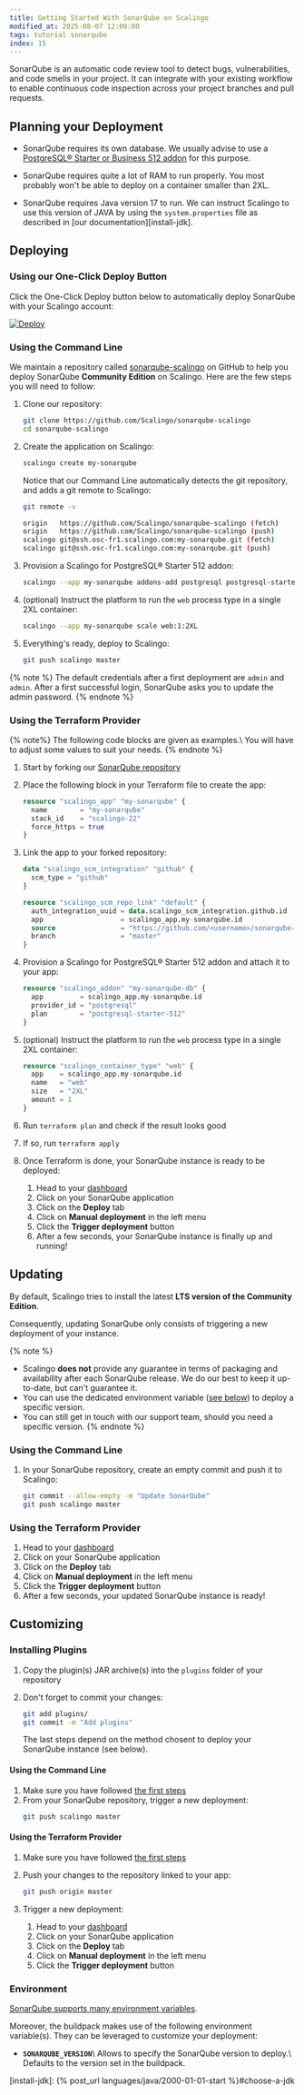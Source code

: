```yaml
---
title: Getting Started With SonarQube on Scalingo
modified_at: 2025-08-07 12:00:00
tags: tutorial sonarqube
index: 15
---
```


SonarQube is an automatic code review tool to detect bugs, vulnerabilities, and
code smells in your project. It can integrate with your existing workflow to
enable continuous code inspection across your project branches and pull
requests.


## Planning your Deployment

- SonarQube requires its own database. We usually advise to use a [PostgreSQL®
  Starter or Business 512 addon][db-postgresql] for this purpose.

- SonarQube requires quite a lot of RAM to run properly. You most probably
  won't be able to deploy on a container smaller than 2XL.

- SonarQube requires Java version 17 to run. We can instruct Scalingo to use
  this version of JAVA by using the `system.properties` file as described in
  [our documentation][install-jdk].


## Deploying

### Using our One-Click Deploy Button

Click the One-Click Deploy button below to automatically deploy SonarQube with
your Scalingo account:

[![Deploy](https://cdn.scalingo.com/deploy/button.svg)][one-click]

### Using the Command Line

We maintain a repository called [sonarqube-scalingo] on GitHub to help you
deploy SonarQube **Community Edition** on Scalingo. Here are the few steps you
will need to follow:

1. Clone our repository:
   ```bash
   git clone https://github.com/Scalingo/sonarqube-scalingo
   cd sonarqube-scalingo
   ```

2. Create the application on Scalingo:
   ```bash
   scalingo create my-sonarqube
   ```

   Notice that our Command Line automatically detects the git repository, and
   adds a git remote to Scalingo:
   ```bash
   git remote -v

   origin   https://github.com/Scalingo/sonarqube-scalingo (fetch)
   origin   https://github.com/Scalingo/sonarqube-scalingo (push)
   scalingo git@ssh.osc-fr1.scalingo.com:my-sonarqube.git (fetch)
   scalingo git@ssh.osc-fr1.scalingo.com:my-sonarqube.git (push)
   ```

3. Provision a Scalingo for PostgreSQL® Starter 512 addon:
   ```bash
   scalingo --app my-sonarqube addons-add postgresql postgresql-starter-512
   ```

4. (optional) Instruct the platform to run the `web` process type in a single
   2XL container:
   ```bash
   scalingo --app my-sonarqube scale web:1:2XL
   ```

5. Everything's ready, deploy to Scalingo:
   ```bash
   git push scalingo master
   ```

{% note %}
The default credentials after a first deployment are `admin` and `admin`.
After a first successful login, SonarQube asks you to update the admin
password.
{% endnote %}

### Using the Terraform Provider

{% note%}
The following code blocks are given as examples.\\
You will have to adjust some values to suit your needs.
{% endnote %}

1. Start by forking our [SonarQube repository][sonarqube-scalingo]
2. Place the following block in your Terraform file to create the app:
   ```terraform
   resource "scalingo_app" "my-sonarqube" {
     name        = "my-sonarqube"
     stack_id    = "scalingo-22"
     force_https = true
   }
   ```

3. Link the app to your forked repository:
   ```terraform
   data "scalingo_scm_integration" "github" {
     scm_type = "github"
   }

   resource "scalingo_scm_repo_link" "default" {
     auth_integration_uuid = data.scalingo_scm_integration.github.id
     app                   = scalingo_app.my-sonarqube.id
     source                = "https://github.com/<username>/sonarqube-scalingo"
     branch                = "master"
   }
   ```

4. Provision a Scalingo for PostgreSQL® Starter 512 addon and attach it to your
   app:
   ```terraform
   resource "scalingo_addon" "my-sonarqube-db" {
     app         = scalingo_app.my-sonarqube.id
     provider_id = "postgresql"
     plan        = "postgresql-starter-512"
   }
   ```

5. (optional) Instruct the platform to run the `web` process type in a single
   2XL container:
   ```terraform
   resource "scalingo_container_type" "web" {
     app    = scalingo_app.my-sonarqube.id
     name   = "web"
     size   = "2XL"
     amount = 1
   }
   ```

6. Run `terraform plan` and check if the result looks good
7. If so, run `terraform apply`
8. Once Terraform is done, your SonarQube instance is ready to be deployed:
   1. Head to your [dashboard]
   2. Click on your SonarQube application
   3. Click on the **Deploy** tab
   4. Click on **Manual deployment** in the left menu
   5. Click the **Trigger deployment** button
   6. After a few seconds, your SonarQube instance is finally up and running!


## Updating

By default, Scalingo tries to install the latest **LTS version of the Community
Edition**.

Consequently, updating SonarQube only consists of triggering a new deployment
of your instance.

{% note %}
- Scalingo **does not** provide any guarantee in terms of packaging and
  availability after each SonarQube release. We do our best to keep it
  up-to-date, but can't guarantee it.
- You can use the dedicated environment variable ([see below](#environment)) to
  deploy a specific version.
- You can still get in touch with our support team, should you need a specific
  version.
{% endnote %}

### Using the Command Line

1. In your SonarQube repository, create an empty commit and push it to
   Scalingo:
   ```bash
   git commit --allow-empty -m "Update SonarQube"
   git push scalingo master
   ```

### Using the Terraform Provider

1. Head to your [dashboard]
2. Click on your SonarQube application
3. Click on the **Deploy** tab
4. Click on **Manual deployment** in the left menu
5. Click the **Trigger deployment** button
6. After a few seconds, your updated SonarQube instance is ready!


## Customizing

### Installing Plugins

1. Copy the plugin(s) JAR archive(s) into the `plugins` folder of your
   repository
2. Don't forget to commit your changes:
   ```bash
   git add plugins/
   git commit -m "Add plugins"
   ```

   The last steps depend on the method chosent to deploy your SonarQube
   instance (see below).

#### Using the Command Line

1. Make sure you have followed [the first steps](#installing-plugins)
2. From your SonarQube repository, trigger a new deployment:
   ```bash
   git push scalingo master
   ```

#### Using the Terraform Provider

1. Make sure you have followed [the first steps](#installing-plugins)
2. Push your changes to the repository linked to your app:
   ```bash
   git push origin master
   ```

3. Trigger a new deployment:
   1. Head to your [dashboard]
   2. Click on your SonarQube application
   3. Click on the **Deploy** tab
   4. Click on **Manual deployment** in the left menu
   5. Click the **Trigger deployment** button

### Environment

[SonarQube supports many environment variables][sonarqube-env].

Moreover, the buildpack makes use of the following environment variable(s).
They can be leveraged to customize your deployment:

- **`SONARQUBE_VERSION`**\\
  Allows to specify the SonarQube version to deploy.\\
  Defaults to the version set in the buildpack.


[sonarqube-env]: https://docs.sonarsource.com/sonarqube/latest/setup-and-upgrade/configure-and-operate-a-server/environment-variables/
[sonarqube-scalingo]: https://github.com/Scalingo/sonarqube-scalingo

[db-postgresql]: https://www.scalingo.com/databases/postgresql
[dashboard]: https://dashboard.scalingo.com/apps/
[one-click]: https://dashboard.scalingo.com/create/app?source=https://github.com/Scalingo/sonarqube-scalingo

[install-jdk]: {% post_url languages/java/2000-01-01-start %}#choose-a-jdk
